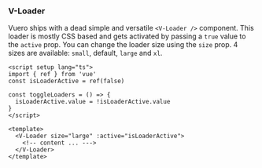 ### V-Loader

Vuero ships with a dead simple and versatile `<V-Loader />` component.
This loader is mostly CSS based and gets activated by passing a `true` value
to the `active` prop. You can change the loader size using the `size` prop.
4 sizes are available: `small`, default, `large` and `xl`.

<!--code-->

```vue
<script setup lang="ts">
import { ref } from 'vue'
const isLoaderActive = ref(false)

const toggleLoaders = () => {
  isLoaderActive.value = !isLoaderActive.value
}
</script>

<template>
  <V-Loader size="large" :active="isLoaderActive">
    <!-- content ... --->
  </V-Loader>
</template>
```

<!--/code-->
